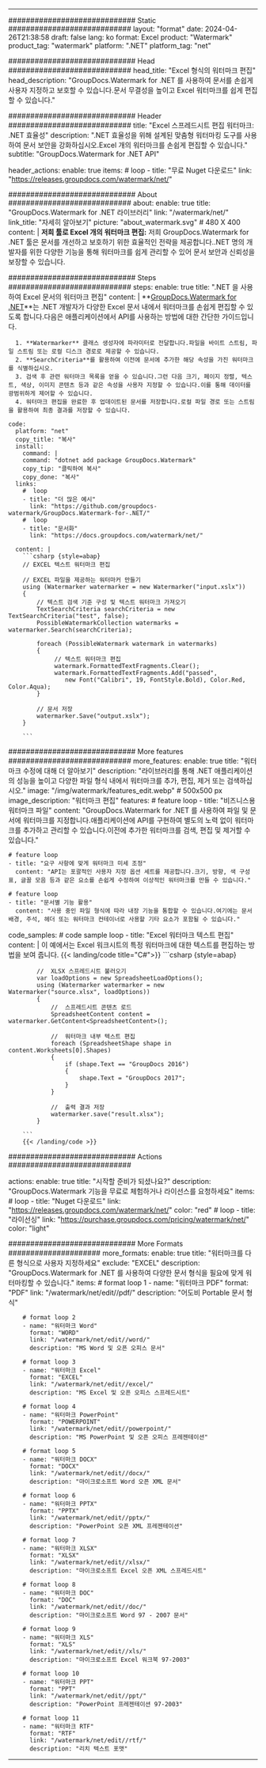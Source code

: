 
---
############################# Static ############################
layout: "format"
date:  2024-04-26T21:38:58
draft: false
lang: ko
format: Excel
product: "Watermark"
product_tag: "watermark"
platform: ".NET"
platform_tag: "net"

############################# Head ############################
head_title: "Excel 형식의 워터마크 편집"
head_description: "GroupDocs.Watermark for .NET 를 사용하여 문서를 손쉽게 사용자 지정하고 보호할 수 있습니다.문서 무결성을 높이고 Excel 워터마크를 쉽게 편집할 수 있습니다."

############################# Header ############################
title: "Excel 스프레드시트 편집 워터마크: .NET 효율성" 
description: ".NET 효율성을 위해 설계된 맞춤형 워터마킹 도구를 사용하여 문서 보안을 강화하십시오.Excel 개의 워터마크를 손쉽게 편집할 수 있습니다."
subtitle: "GroupDocs.Watermark for .NET API" 

header_actions:
  enable: true
  items:
    #  loop
    - title: "무료 Nuget 다운로드"
      link: "https://releases.groupdocs.com/watermark/net/"
      
############################# About ############################
about:
    enable: true
    title: "GroupDocs.Watermark for .NET 라이브러리"
    link: "/watermark/net/"
    link_title: "자세히 알아보기"
    picture: "about_watermark.svg" # 480 X 400
    content: |
       **저희 툴로 Excel 개의 워터마크 편집:** 저희 GroupDocs.Watermark for .NET 툴은 문서를 개선하고 보호하기 위한 효율적인 전략을 제공합니다..NET 명의 개발자를 위한 다양한 기능을 통해 워터마크를 쉽게 관리할 수 있어 문서 보안과 신뢰성을 보장할 수 있습니다.

############################# Steps ############################
steps:
    enable: true
    title: ".NET 을 사용하여 Excel 문서의 워터마크 편집"
    content: |
      **[GroupDocs.Watermark for .NET](https://products.groupdocs.com/watermark/net/)**는 .NET 개발자가 다양한 Excel 문서 내에서 워터마크를 손쉽게 편집할 수 있도록 합니다.다음은 애플리케이션에서 API를 사용하는 방법에 대한 간단한 가이드입니다.
      
      1. **Watermarker** 클래스 생성자에 파라미터로 전달합니다.파일을 바이트 스트림, 파일 스트림 또는 로컬 디스크 경로로 제공할 수 있습니다.
      2. **SearchCriteria**를 활용하여 이전에 문서에 추가한 해당 속성을 가진 워터마크를 식별하십시오.
      3. 검색 후 관련 워터마크 목록을 얻을 수 있습니다.그런 다음 크기, 페이지 정렬, 텍스트, 색상, 이미지 콘텐츠 등과 같은 속성을 사용자 지정할 수 있습니다.이를 통해 데이터를 광범위하게 제어할 수 있습니다.
      4. 워터마크 편집을 완료한 후 업데이트된 문서를 저장합니다.로컬 파일 경로 또는 스트림을 활용하여 최종 결과를 저장할 수 있습니다.
   
    code:
      platform: "net"
      copy_title: "복사"
      install:
        command: |
        command: "dotnet add package GroupDocs.Watermark"
        copy_tip: "클릭하여 복사"
        copy_done: "복사"
      links:
        #  loop
        - title: "더 많은 예시"
          link: "https://github.com/groupdocs-watermark/GroupDocs.Watermark-for-.NET/"
        #  loop
        - title: "문서화"
          link: "https://docs.groupdocs.com/watermark/net/"
          
      content: |
        ```csharp {style=abap}
        // EXCEL 텍스트 워터마크 편집

        // EXCEL 파일을 제공하는 워터마커 만들기
        using (Watermarker watermarker = new Watermarker("input.xslx"))
        {
            // 텍스트 검색 기준 구성 및 텍스트 워터마크 가져오기
            TextSearchCriteria searchCriteria = new TextSearchCriteria("test", false);
            PossibleWatermarkCollection watermarks = watermarker.Search(searchCriteria);

            foreach (PossibleWatermark watermark in watermarks)
            {
                 // 텍스트 워터마크 편집
                 watermark.FormattedTextFragments.Clear();
                 watermark.FormattedTextFragments.Add("passed", 
                    new Font("Calibri", 19, FontStyle.Bold), Color.Red, Color.Aqua);
            }

            // 문서 저장
            watermarker.Save("output.xslx");
        }
        
        ```            

############################# More features ############################
more_features:
  enable: true
  title: "워터마크 수정에 대해 더 알아보기"
  description: "라이브러리를 통해 .NET 애플리케이션의 성능을 높이고 다양한 파일 형식 내에서 워터마크를 추가, 편집, 제거 또는 검색하십시오."
  image: "/img/watermark/features_edit.webp" # 500x500 px
  image_description: "워터마크 편집"
  features:
    # feature loop
    - title: "비즈니스용 워터마크 파일"
      content: "GroupDocs.Watermark for .NET 를 사용하여 파일 및 문서에 워터마크를 지정합니다.애플리케이션에 API를 구현하여 별도의 노력 없이 워터마크를 추가하고 관리할 수 있습니다.이전에 추가한 워터마크를 검색, 편집 및 제거할 수 있습니다."

    # feature loop
    - title: "요구 사항에 맞게 워터마크 미세 조정"
      content: "API는 포괄적인 사용자 지정 옵션 세트를 제공합니다.크기, 방향, 색 구성표, 글꼴 모음 등과 같은 요소를 손쉽게 수정하여 이상적인 워터마크를 만들 수 있습니다."

    # feature loop
    - title: "문서별 기능 활용"
      content: "사용 중인 파일 형식에 따라 내장 기능을 통합할 수 있습니다.여기에는 문서 배경, 주석, 헤더 또는 워터마크 컨테이너로 사용할 기타 요소가 포함될 수 있습니다."
      
  code_samples:
    # code sample loop
    - title: "Excel 워터마크 텍스트 편집"
      content: |
        이 예에서는 Excel 워크시트의 특정 워터마크에 대한 텍스트를 편집하는 방법을 보여 줍니다.
        {{< landing/code title="C#">}}
        ```csharp {style=abap}
        
            //  XLSX 스프레드시트 불러오기
            var loadOptions = new SpreadsheetLoadOptions();
            using (Watermarker watermarker = new Watermarker("source.xlsx", loadOptions))
            {
                //  스프레드시트 콘텐츠 로드
                SpreadsheetContent content = watermarker.GetContent<SpreadsheetContent>();

                //  워터마크 내부 텍스트 편집
                foreach (SpreadsheetShape shape in content.Worksheets[0].Shapes)
                {
                    if (shape.Text == "GroupDocs 2016")
                    {
                        shape.Text = "GroupDocs 2017";
                    }
                }

                //  출력 결과 저장
                watermarker.save("result.xlsx");
            }

        ```
        {{< /landing/code >}}


############################# Actions ############################

actions:
  enable: true
  title: "시작할 준비가 되셨나요?"
  description: "GroupDocs.Watermark 기능을 무료로 체험하거나 라이선스를 요청하세요"
  items:
    #  loop
    - title: "Nuget 다운로드"
      link: "https://releases.groupdocs.com/watermark/net/"
      color: "red"
        #  loop
    - title: "라이선싱"
      link: "https://purchase.groupdocs.com/pricing/watermark/net/"
      color: "light"


############################# More Formats #####################
more_formats:
    enable: true
    title: "워터마크를 다른 형식으로 사용자 지정하세요"
    exclude: "EXCEL"
    description: "GroupDocs.Watermark for .NET 를 사용하여 다양한 문서 형식을 필요에 맞게 워터마킹할 수 있습니다."
    items: 
        # format loop 1
        - name: "워터마크 PDF"
          format: "PDF"
          link: "/watermark/net/edit//pdf/"
          description: "어도비 Portable 문서 형식"

        # format loop 2
        - name: "워터마크 Word"
          format: "WORD"
          link: "/watermark/net/edit//word/"
          description: "MS Word 및 오픈 오피스 문서"
          
        # format loop 3
        - name: "워터마크 Excel"
          format: "EXCEL"
          link: "/watermark/net/edit//excel/"
          description: "MS Excel 및 오픈 오피스 스프레드시트"

        # format loop 4
        - name: "워터마크 PowerPoint"
          format: "POWERPOINT"
          link: "/watermark/net/edit//powerpoint/"
          description: "MS PowerPoint 및 오픈 오피스 프레젠테이션"

        # format loop 5
        - name: "워터마크 DOCX"
          format: "DOCX"
          link: "/watermark/net/edit//docx/"
          description: "마이크로소프트 Word 오픈 XML 문서"
          
        # format loop 6
        - name: "워터마크 PPTX"
          format: "PPTX"
          link: "/watermark/net/edit//pptx/"
          description: "PowerPoint 오픈 XML 프레젠테이션"
          
        # format loop 7
        - name: "워터마크 XLSX"
          format: "XLSX"
          link: "/watermark/net/edit//xlsx/"
          description: "마이크로소프트 Excel 오픈 XML 스프레드시트"

        # format loop 8
        - name: "워터마크 DOC"
          format: "DOC"
          link: "/watermark/net/edit//doc/"
          description: "마이크로소프트 Word 97 - 2007 문서"

        # format loop 9
        - name: "워터마크 XLS"
          format: "XLS"
          link: "/watermark/net/edit//xls/"
          description: "마이크로소프트 Excel 워크북 97-2003"

        # format loop 10
        - name: "워터마크 PPT"
          format: "PPT"
          link: "/watermark/net/edit//ppt/"
          description: "PowerPoint 프레젠테이션 97-2003"

        # format loop 11
        - name: "워터마크 RTF"
          format: "RTF"
          link: "/watermark/net/edit//rtf/"
          description: "리치 텍스트 포맷"

---